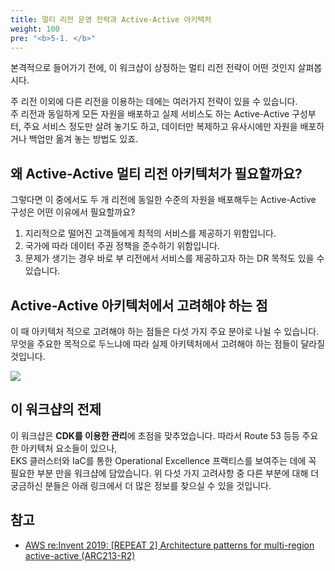 ```yaml
---
title: 멀티 리전 운영 전략과 Active-Active 아키텍처
weight: 100
pre: "<b>5-1. </b>"
---
```


본격적으로 들어가기 전에, 이 워크샵이 상정하는 멀티 리전 전략이 어떤 것인지 살펴봅시다.

주 리전 이외에 다른 리전을 이용하는 데에는 여러가지 전략이 있을 수 있습니다.  
주 리전과 동일하게 모든 자원을 배포하고 실제 서비스도 하는 Active-Active 구성부터,
주요 서비스 정도만 살려 놓기도 하고, 데이터만 복제하고 유사시에만 자원을 배포하거나 백업만 옮겨 놓는 방법도 있죠.

## 왜 Active-Active 멀티 리전 아키텍처가 필요할까요?

그렇다면 이 중에서도 두 개 리전에 동일한 수준의 자원을 배포해두는 Active-Active 구성은 어떤 이유에서 필요할까요?

1. 지리적으로 떨어진 고객들에게 최적의 서비스를 제공하기 위함입니다.
2. 국가에 따라 데이터 주권 정책을 준수하기 위함입니다.
3. 문제가 생기는 경우 바로 부 리전에서 서비스를 제공하고자 하는 DR 목적도 있을 수 있습니다.

## Active-Active 아키텍처에서 고려해야 하는 점

이 때 아키텍처 적으로 고려해야 하는 점들은 다섯 가지 주요 분야로 나뉠 수 있습니다.  
무엇을 주요한 목적으로 두느냐에 따라 실제 아키텍처에서 고려해야 하는 점들이 달라질 것입니다.

![](/images/10-intro/5pillars.png)

## 이 워크샵의 전제

이 워크샵은 **CDK를 이용한 관리**에 초점을 맞추었습니다. 따라서 Route 53 등등 주요한 아키텍처 요소들이 있으나,  
EKS 클러스터와 IaC를 통한 Operational Excellence 프랙티스를 보여주는 데에 꼭 필요한 부분 만을 워크샵에 담았습니다.
위 다섯 가지 고려사항 중 다른 부분에 대해 더 궁금하신 분들은 아래 링크에서 더 많은 정보를 찾으실 수 있을 것입니다.


## 참고
* [AWS re:Invent 2019: [REPEAT 2] Architecture patterns for multi-region active-active (ARC213-R2)](https://youtu.be/3K9AzSrCmiQ)